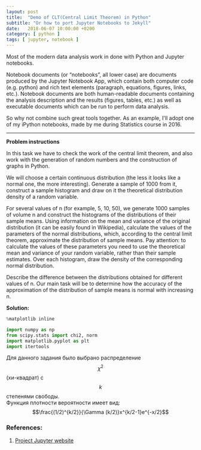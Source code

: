 ```yaml
---
layout: post
title:  "Demo of CLT(Central Limit Theorem) in Python"
subtitle: "Or how to port Jupyter Notebooks to Jekyll"
date:   2018-06-07 10:00:00 +0200
category: [ python ]
tags: [ jupyter, notebook ]
---
```


Most of the modern data analysis work in done with Python and Jupyter notebooks.

Notebook documents (or “notebooks”, all lower case) are documents produced by the Jupyter
 Notebook App, which contain both computer code (e.g. python) and rich text elements
  (paragraph, equations, figures, links, etc.). Notebook documents are both human-readable
   documents containing the analysis description and the results (figures, tables, etc.)
    as well as executable documents which can be run to perform data analysis. 

So why not combine such great tools together. As an example, I'll adopt one of my iPython
 notebooks, made by me during Statistics course in 2016.

---
**Problem instructions**

In this task we have to check the work of the central limit theorem, and also work with
 the generation of random numbers and the construction of graphs in Python.
 
We will choose a certain continuous distribution (the less it looks like a normal one,
 the more interesting). Generate a sample of 1000 from it, construct a sample histogram and
  draw on it the theoretical distribution density of a random variable.

For several values ​​of n (for example, 5, 10, 50), we generate 1000 samples of volume n
 and construct the histograms of the distributions of their sample means. Using information
  on the mean and variance of the original distribution (it can be easily found in Wikipedia),
   calculate the values ​​of the parameters of the normal distributions, which, according to the
    central limit theorem, approximate the distribution of sample means. Pay attention: to calculate
     the values ​​of these parameters you need to use the theoretical mean and variance of your random
      variable, rather than their sample estimates. Over each histogram, draw the density of the
       corresponding normal distribution.

Describe the difference between the distributions obtained for different values of n. Our main task
 will be to determine how the accuracy of the approximation of the distribution of sample means is
  normal with increasing n.

**Solution:**

```python
%matplotlib inline

import numpy as np
from scipy.stats import chi2, norm
import matplotlib.pyplot as plt
import itertools
```

Для данного задания было выбрано распределение $$\chi ^{2}$$(хи-квадрат) с $$k$$ степенями свободы.<br>
Функция плотности вероятности имеет вид: $$\frac{(1/2)^{k/2}}{\Gamma (k/2)}x^{k/2-1}e^{-x/2}$$


### References:
1. [Project Jupyter website](https://jupyter.org/)
